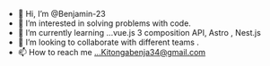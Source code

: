 - 👋 Hi, I’m @Benjamin-23
- 👀 I’m interested in solving problems with code.
- 🌱 I’m currently learning ...vue.js 3  composition API, Astro , Nest.js 
- 💞️ I’m looking to collaborate with different teams .
- 📫 How to reach me ...Kitongabenja34@gmail.com

<!---
Benjamin-23/Benjamin-23 is a ✨ special ✨ repository because its `README.md` (this file) appears on your GitHub profile.
You can click the Preview link to take a look at your changes.
--->
